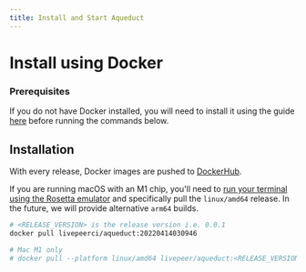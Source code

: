 ```yaml
---
title: Install and Start Aqueduct
---
```


# Install using Docker

### Prerequisites

If you do not have Docker installed, you will need to install it using the guide
[here](https://docs.docker.com/get-docker/) before running the commands below.


## Installation

With every release, Docker images are pushed to
[DockerHub](https://hub.docker.com/r/livepeer/aqueduct).

If you are running macOS with an M1 chip, you'll need to [run your terminal using the Rosetta emulator](https://apple.stackexchange.com/a/428769) and specifically pull the `linux/amd64` release. In the future, we will provide alternative `arm64` builds. 


```bash
# <RELEASE_VERSION> is the release version i.e. 0.0.1
docker pull livepeerci/aqueduct:20220414030946

# Mac M1 only
# docker pull --platform linux/amd64 livepeer/aqueduct:<RELEASE_VERSION> 
```

